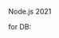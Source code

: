 Node.js 2021

for DB:

<!-- CREATE TABLE public.products (
	uuid uuid NOT NULL,
	item varchar(255) NULL,
	"type" varchar(255) NULL,
	measure varchar(255) NULL,
	"measureValue" float8 NULL,
	"priceType" varchar(255) NULL,
	"priceValue" varchar(255) NULL,
	"deleteDate" timestamptz NULL,
	"createdAt" timestamptz NOT NULL,
	"updatedAt" timestamptz NOT NULL,
	CONSTRAINT products_pkey PRIMARY KEY (uuid)
); -->
